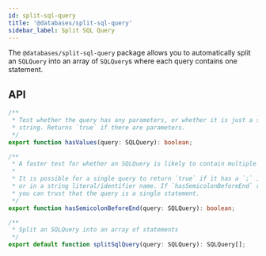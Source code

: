 ```yaml
---
id: split-sql-query
title: '@databases/split-sql-query'
sidebar_label: Split SQL Query
---
```


The `@databases/split-sql-query` package allows you to automatically split an `SQLQuery` into an array of `SQLQuery`s where each query contains one statement.

## API

```typescript
/**
 * Test whether the query has any parameters, or whether it is just a static
 * string. Returns `true` if there are parameters.
 */
export function hasValues(query: SQLQuery): boolean;

/**
 * A faster test for whether an SQLQuery is likely to contain multiple statements
 *
 * It is possible for a single query to return `true` if it has a `;` in a comment
 * or in a string literal/identifier name. If `hasSemicolonBeforeEnd` returns `false`
 * you can trust that the query is a single statement.
 */
export function hasSemicolonBeforeEnd(query: SQLQuery): boolean;

/**
 * Split an SQLQuery into an array of statements
 */
export default function splitSqlQuery(query: SQLQuery): SQLQuery[];
```
